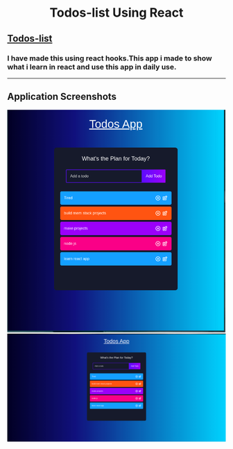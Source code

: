 
<h1 align="center"> Todos-list Using React </h1> 

## [Todos-list](https://todos-list-gg.netlify.app/)

### I  have made this using react hooks.This app i made to show what i learn in react and use this app in daily use. 


-----
## Application Screenshots

![alt text](/public/snap2.png)
![alt text](/public/snap.png)

